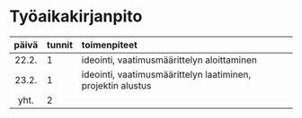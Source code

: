 # Työaikakirjanpito

| päivä | tunnit | toimenpiteet  |
| :----:|:-------| :-----|
| 22.2. | 1      | ideointi, vaatimusmäärittelyn aloittaminen |
| 23.2. | 1      | ideointi, vaatimusmäärittelyn laatiminen, projektin alustus |
| yht.   | 2      | | 
